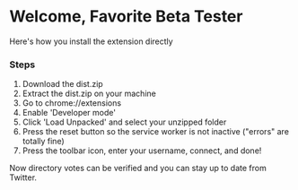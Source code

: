 # Welcome, Favorite Beta Tester
Here's how you install the extension directly

### Steps
1. Download the dist.zip
2. Extract the dist.zip on your machine
3. Go to chrome://extensions
4. Enable 'Developer mode'
5. Click 'Load Unpacked' and select your unzipped folder
6. Press the reset button so the service worker is not inactive ("errors" are totally fine)
7. Press the toolbar icon, enter your username, connect, and done!

Now directory votes can be verified and you can stay up to date from Twitter.
